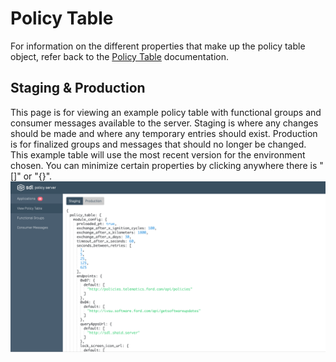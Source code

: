 # Policy Table
For information on the different properties that make up the policy table object, refer back to the [Policy Table](/docs/sdl-server/master/policy-table/overview/) documentation.

## Staging & Production
This page is for viewing an example policy table with functional groups and consumer messages available to the server. Staging is where any changes should be made and where any temporary entries should exist. Production is for finalized groups and messages that should no longer be changed. This example table will use the most recent version for the environment chosen. You can minimize certain properties by clicking anywhere there is "[]" or "{}".
![Example-Policy-Table](./assets/Example-Policy-Table.png)